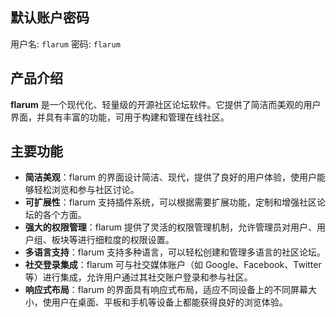 ## 默认账户密码

用户名: `flarum`
密码: `flarum`

## 产品介绍

**flarum** 是一个现代化、轻量级的开源社区论坛软件。它提供了简洁而美观的用户界面，并具有丰富的功能，可用于构建和管理在线社区。

## 主要功能

- **简洁美观**：flarum 的界面设计简洁、现代，提供了良好的用户体验，使用户能够轻松浏览和参与社区讨论。
- **可扩展性**：flarum 支持插件系统，可以根据需要扩展功能，定制和增强社区论坛的各个方面。
- **强大的权限管理**：flarum 提供了灵活的权限管理机制，允许管理员对用户、用户组、板块等进行细粒度的权限设置。
- **多语言支持**：flarum 支持多种语言，可以轻松创建和管理多语言的社区论坛。
- **社交登录集成**：flarum 可与社交媒体账户（如 Google、Facebook、Twitter 等）进行集成，允许用户通过其社交账户登录和参与社区。
- **响应式布局**：flarum 的界面具有响应式布局，适应不同设备上的不同屏幕大小，使用户在桌面、平板和手机等设备上都能获得良好的浏览体验。
